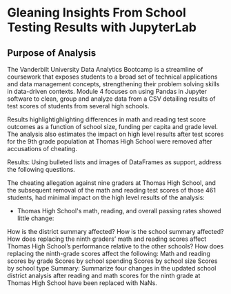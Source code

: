 # Gleaning Insights From School Testing Results with JupyterLab
## Purpose of Analysis
The Vanderbilt University Data Analytics Bootcamp is a streamline of coursework that exposes students to a broad set of technical applications and data management concepts, strengthening their problem solving skills in data-driven contexts. Module 4 focuses on using Pandas in Jupyter software to clean, group and analyze data from a CSV detailing results of test scores of students from several high schools.  

Results highlightighlighting differences in math and reading test score outcomes as a function of school size, funding per capita and grade level.  The analysis also estimates the impact on high level results after test scores for the 9th grade population at Thomas High School were removed after accusations of cheating. 


Results: Using bulleted lists and images of DataFrames as support, address the following questions.

The cheating allegation against nine graders at Thomas High School, and the subsequent removal of the math and reading test scores of those 461 students, had minimal impact on the high level results of the analysis:

- Thomas High School's math, reading, and overall passing rates showed little change:













How is the district summary affected?
How is the school summary affected?
How does replacing the ninth graders’ math and reading scores affect Thomas High School’s performance relative to the other schools?
How does replacing the ninth-grade scores affect the following:
Math and reading scores by grade
Scores by school spending
Scores by school size
Scores by school type
Summary: Summarize four changes in the updated school district analysis after reading and math scores for the ninth grade at Thomas High School have been replaced with NaNs.